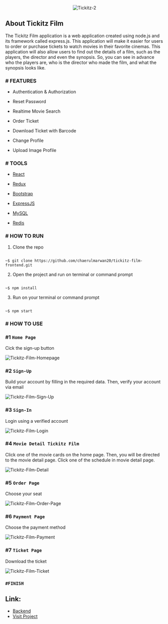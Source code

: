 <p align="center"<a href="https://tickitz-film.netlify.app/" target="_blank"><img src="https://i.ibb.co/tzSzq4x/Tickitz-2.png" alt="Tickitz-2" border="0" /></a></p>

## About Tickitz Film

The Tickitz Film application is a web application created using node.js and its framework called express.js. This application will make it easier for users to order or purchase tickets to watch movies in their favorite cinemas. This application will also allow users to find out the details of a film, such as the players, the director and even the synopsis. So, you can see in advance who the players are, who is the director who made the film, and what the synopsis looks like.

### # FEATURES

- Authentication & Authorization

- Reset Password

- Realtime Movie Search

- Order Ticket

- Download Ticket with Barcode

- Change Profile

- Upload Image Profile


### # TOOLS

-  [React](https://reactjs.org/)

-  [Redux](https://redux.js.org/)

-  [Bootstrap](https://getbootstrap.com/)

-  [ExpressJS](http://expressjs.com/)

-  [MySQL](https://www.mysql.com/)

-  [Redis](https://redis.io/)

### # HOW TO RUN

1. Clone the repo

```

~$ git clone https://github.com/chaerulmarwan20/tickitz-film-frontend.git

```

2. Open the project and run on terminal or command prompt

```

~$ npm install

```

3. Run on your terminal or command prompt

```

~$ npm start

```

### # HOW TO USE

### #1 `Home Page`

Cick the sign-up button

![Tickitz-Film-Homepage](https://user-images.githubusercontent.com/76175402/115395746-6d2f7280-a20e-11eb-9c9e-ad9c0b1b08b9.png)

### #2 `Sign-Up`

Build your account by filling in the required data. Then, verify your account via email

![Tickitz-Film-Sign-Up](https://user-images.githubusercontent.com/76175402/115994683-3be5e680-a602-11eb-847a-3c9b8e875c13.png)

### #3 `Sign-In`

Login using a verified account

![Tickitz-Film-Login](https://user-images.githubusercontent.com/76175402/115395827-8506f680-a20e-11eb-9f61-3d691d48ef11.png)

### #4 `Movie Detail Tickitz Film`

Click one of the movie cards on the home page. Then, you will be directed to the movie detail page. Click one of the schedule in movie detail page.

![Tickitz-Film-Detail](https://user-images.githubusercontent.com/76175402/115395922-9d771100-a20e-11eb-8d27-8dd620585a0b.png)

### #5 `Order Page`

Choose your seat

![Tickitz-Film-Order-Page](https://user-images.githubusercontent.com/76175402/115395975-aec01d80-a20e-11eb-9187-a833d5419973.png)

### #6 `Payment Page`

Choose the payment method

![Tickitz-Film-Payment](https://user-images.githubusercontent.com/76175402/115994694-42745e00-a602-11eb-8301-63677d694111.png)

### #7 `Ticket Page`

Download the ticket

![Tickitz-Film-Ticket](https://user-images.githubusercontent.com/76175402/115994692-41433100-a602-11eb-8971-dd3ae9190e3a.png)

### `#FINISH`

## Link: 
- [Backend](https://github.com/chaerulmarwan20/tickitz-film-api)
- [Visit Project](https://booking-tickitz-film.netlify.app/)
